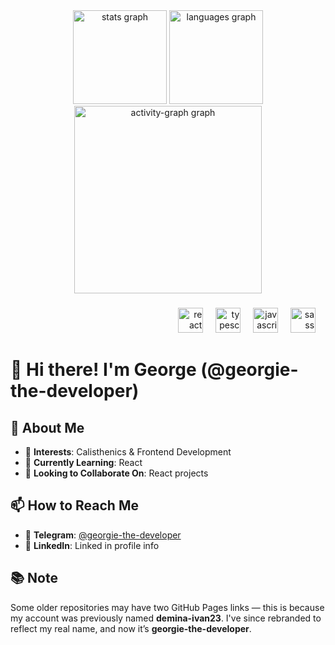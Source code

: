 <div align="center">
  <img src="https://github-readme-stats.vercel.app/api?username=georgie-the-developer&hide_title=false&hide_rank=false&show_icons=true&include_all_commits=true&count_private=true&disable_animations=false&theme=dracula&locale=en&hide_border=false&order=1" height="150" alt="stats graph"  />
  <img src="https://github-readme-stats.vercel.app/api/top-langs?username=georgie-the-developer&locale=en&hide_title=false&layout=compact&card_width=320&langs_count=5&theme=dracula&hide_border=false&order=2" height="150" alt="languages graph"  />
  <img src="https://github-readme-activity-graph.vercel.app/graph?username=georgie-the-developer&radius=16&theme=react&area=true&order=5" height="300" alt="activity-graph graph"  />
</div>

###

<div align="right">
  <img src="https://cdn.jsdelivr.net/gh/devicons/devicon/icons/react/react-original.svg" height="40" alt="react logo"  />
  <img width="12" />
  <img src="https://cdn.jsdelivr.net/gh/devicons/devicon/icons/typescript/typescript-original.svg" height="40" alt="typescript logo"  />
  <img width="12" />
  <img src="https://cdn.jsdelivr.net/gh/devicons/devicon/icons/javascript/javascript-original.svg" height="40" alt="javascript logo"  />
  <img width="12" />
  <img src="https://cdn.jsdelivr.net/gh/devicons/devicon/icons/sass/sass-original.svg" height="40" alt="sass logo"  />
  <img width="12" />
</div>

###
###
# 👋 Hi there! I'm George (@georgie-the-developer)

## 🚀 About Me  
- 👀 **Interests**: Calisthenics & Frontend Development  
- 🌱 **Currently Learning**: React  
- 💞️ **Looking to Collaborate On**: React projects  

## 📫 How to Reach Me  
- 📲 **Telegram**: [@georgie-the-developer](https://t.me/georgie-the-developer)  
- 💼 **LinkedIn**: Linked in profile info  

## 📚 Note  
Some older repositories may have two GitHub Pages links — this is because my account was previously named **demina-ivan23**. I've since rebranded to reflect my real name, and now it’s **georgie-the-developer**.  
<!---
georgie-the-developer/georgie-the-developer is a ✨ special ✨ repository because its `README.md` (this file) appears on your GitHub profile.
You can click the Preview link to take a look at your changes.
--->

